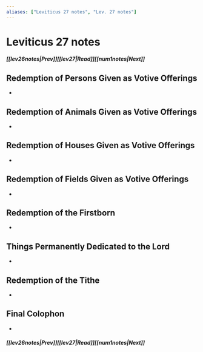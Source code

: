 ```yaml
---
aliases: ["Leviticus 27 notes", "Lev. 27 notes"]
---
```

# Leviticus 27 notes
##### <span class=arrow-left></span>[[lev26notes|Prev]]<span class=navigation-separator></span>[[lev27|Read]]<span class=navigation-separator></span>[[num1notes|Next]]<span class=arrow-right></span>
## Redemption of Persons Given as Votive Offerings
- 
## Redemption of Animals Given as Votive Offerings
- 
## Redemption of Houses Given as Votive Offerings
- 
## Redemption of Fields Given as Votive Offerings
- 
## Redemption of the Firstborn
- 
## Things Permanently Dedicated to the Lord
- 
## Redemption of the Tithe
- 
## Final Colophon
- 
##### <span class=arrow-left></span>[[lev26notes|Prev]]<span class=navigation-separator></span>[[lev27|Read]]<span class=navigation-separator></span>[[num1notes|Next]]<span class=arrow-right></span>